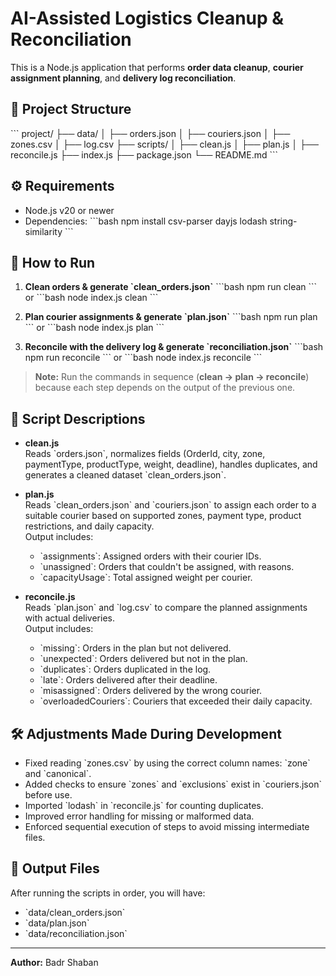 # AI-Assisted Logistics Cleanup & Reconciliation

This is a Node.js application that performs **order data cleanup**, **courier assignment planning**, and **delivery log reconciliation**.

## 📂 Project Structure
\`\`\`
project/
  ├── data/
  │   ├── orders.json
  │   ├── couriers.json
  │   ├── zones.csv
  │   ├── log.csv
  ├── scripts/
  │   ├── clean.js
  │   ├── plan.js
  │   ├── reconcile.js
  ├── index.js
  ├── package.json
  └── README.md
\`\`\`

## ⚙️ Requirements
- Node.js v20 or newer
- Dependencies:
  \`\`\`bash
  npm install csv-parser dayjs lodash string-similarity
  \`\`\`

## 🚀 How to Run
1. **Clean orders & generate \`clean_orders.json\`**
   \`\`\`bash
   npm run clean
   \`\`\`
   or
   \`\`\`bash
   node index.js clean
   \`\`\`

2. **Plan courier assignments & generate \`plan.json\`**
   \`\`\`bash
   npm run plan
   \`\`\`
   or
   \`\`\`bash
   node index.js plan
   \`\`\`

3. **Reconcile with the delivery log & generate \`reconciliation.json\`**
   \`\`\`bash
   npm run reconcile
   \`\`\`
   or
   \`\`\`bash
   node index.js reconcile
   \`\`\`

> **Note:** Run the commands in sequence (**clean → plan → reconcile**) because each step depends on the output of the previous one.

## 📄 Script Descriptions
- **clean.js**  
  Reads \`orders.json\`, normalizes fields (OrderId, city, zone, paymentType, productType, weight, deadline), handles duplicates, and generates a cleaned dataset \`clean_orders.json\`.

- **plan.js**  
  Reads \`clean_orders.json\` and \`couriers.json\` to assign each order to a suitable courier based on supported zones, payment type, product restrictions, and daily capacity.  
  Output includes:
  - \`assignments\`: Assigned orders with their courier IDs.
  - \`unassigned\`: Orders that couldn't be assigned, with reasons.
  - \`capacityUsage\`: Total assigned weight per courier.

- **reconcile.js**  
  Reads \`plan.json\` and \`log.csv\` to compare the planned assignments with actual deliveries.  
  Output includes:
  - \`missing\`: Orders in the plan but not delivered.
  - \`unexpected\`: Orders delivered but not in the plan.
  - \`duplicates\`: Orders duplicated in the log.
  - \`late\`: Orders delivered after their deadline.
  - \`misassigned\`: Orders delivered by the wrong courier.
  - \`overloadedCouriers\`: Couriers that exceeded their daily capacity.

## 🛠 Adjustments Made During Development
- Fixed reading \`zones.csv\` by using the correct column names: \`zone\` and \`canonical\`.
- Added checks to ensure \`zones\` and \`exclusions\` exist in \`couriers.json\` before use.
- Imported \`lodash\` in \`reconcile.js\` for counting duplicates.
- Improved error handling for missing or malformed data.
- Enforced sequential execution of steps to avoid missing intermediate files.

## 📌 Output Files
After running the scripts in order, you will have:
- \`data/clean_orders.json\`
- \`data/plan.json\`
- \`data/reconciliation.json\`

---

**Author:** Badr Shaban
